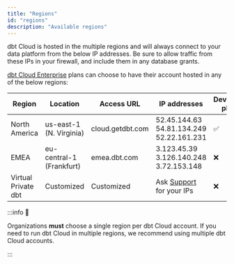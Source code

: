 ```yaml
---
title: "Regions"
id: "regions"
description: "Available regions"
---
```


dbt Cloud is hosted in the multiple regions and will always connect to your data platform from the below IP addresses. Be sure to allow traffic from these IPs in your firewall, and include them in any database grants.

[dbt Cloud Enterprise](https://www.getdbt.com/pricing/) plans can choose to have their account hosted in any of the below regions:

| Region | Location | Access URL | IP addresses | Developer plans | Team plans | Enterprise plans |
|--------|----------|------------|--------------|-----------------|------------|------------------|
| North America | us-east-1 (N. Virginia) | cloud.getdbt.com | 52.45.144.63 <br /> 54.81.134.249 <br />52.22.161.231 | ✅ | ✅ | ✅ |
| EMEA | eu-central-1	(Frankfurt) | emea.dbt.com | 3.123.45.39 <br /> 3.126.140.248 <br /> 3.72.153.148 | ❌ | ❌ | ✅ |
| Virtual Private dbt | Customized |  Customized | Ask [Support](/guides/legacy/getting-help#dbt-cloud-support) for your IPs | ❌ | ❌ | ✅ |


:::info 📌

Organizations **must** choose a single region per dbt Cloud account. If you need to run dbt Cloud in multiple regions, we recommend using multiple dbt Cloud accounts. 

:::
